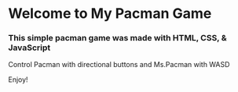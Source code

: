 <h1> Welcome to My Pacman Game</h1>
<h3>This simple pacman game was made with HTML, CSS, & JavaScript</h3>

<p>Control Pacman with directional buttons and Ms.Pacman with WASD</p>
<p>Enjoy!</p>
